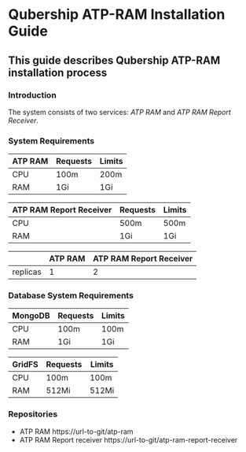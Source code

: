 # Qubership ATP-RAM Installation Guide

## This guide describes Qubership ATP-RAM installation process

### Introduction

The system consists of two services: *ATP RAM* and *ATP RAM Report Receiver*.

### System Requirements

| 	ATP RAM	  | Requests | Limits |
|-----------|----------|--------|
|CPU |	100m |	200m |
|RAM |	1Gi |	1Gi |

| 	ATP RAM	Report Receiver  | Requests | Limits |
|-----------|----------|--------|
|CPU | 	500m   | 	500m  |
|RAM | 	1Gi     | 	1Gi   |

| 	   | ATP RAM | 	ATP RAM Report Receiver |
|-----|---------|--------------------------|
|replicas| 	1      |	2 |

### Database System Requirements

| 	MongoDB	  | Requests | Limits |
|-----------|----------|--------|
|CPU |	100m | 	100m |
|RAM |	1Gi | 	1Gi   |

| 	GridFS  | Requests | Limits |
|-----------|----------|--------|
|CPU | 	100m    | 	100m  |
|RAM | 	512Mi     | 	512Mi   |


### Repositories
* ATP RAM	https://url-to-git/atp-ram
* ATP RAM Report receiver	https://url-to-git/atp-ram-report-receiver

